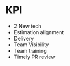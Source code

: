 # KPI 
- 2 New tech
- Estimation alignment
- Delivery
- Team Visibility
- Team training
- Timely PR review

